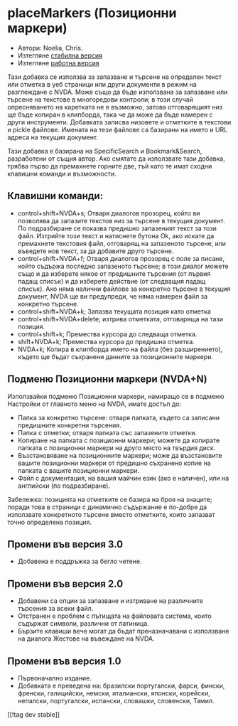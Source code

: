 # placeMarkers (Позиционни маркери) #

* Автори: Noelia, Chris.
* Изтегляне [стабилна версия][1]
* Изтегляне [работна версия][2]

Тази добавка се използва за запазване и търсене на определен текст или
отметка в уеб страници или други документи в режим на разглеждане с
NVDA. Може също да бъде използвана за запазване или търсене на текстове в
многоредови контроли; в този случай опресняването на каретката не е
възможно, затова отговарящият низ ще бъде копиран в клипборда, така че да
може да бъде намерен с други инструменти.  Добавката записва низовете и
отметките в текстови и pickle файлове. Имената на тези файлове са базирани
на името и URL адреса на текущия документ.

Тази добавка е базирана на SpecificSearch и Bookmark&Search, разработени от
същия автор. Ако смятате да използвате тази добавка, трябва първо да
премахнете горните две, тъй като те имат сходни клавишни команди и
възможности.

## Клавишни команди: ##

*	control+shift+NVDA+s; Отваря диалогов прозорец, който ви позволява да запазите текстов низ за търсене в текущия документ. По подразбиране се показва предишно запазеният текст за този файл. Изтрийте този текст и натиснете бутона Ok, ако искате да премахнете текстовия файл, отговарящ на запазеното търсене, или въведете нов текст, за да добавите друго търсене.
*	control+shift+NVDA+f; Отваря диалогов прозорец с поле за писане, който съдържа последно запазеното търсене; в този диалог можете също и да изберете някое от предишните търсения (от първия падащ списък) и да изберете действие (от следващия падащ списък). Ако няма налични файлове за конкретно търсене в текущия документ, NVDA ще ви предупреди, че няма намерен файл за конкретно търсене.
*	control+shift+NVDA+k; Запазва текущата позиция като отметка
*	control+shift+NVDA+delete; изтрива отметката, отговаряща на тази позиция.
*	control+shift+k; Премества курсора до следваща отметка.
*	shift+NVDA+k; Премества курсора до предишна отметка.
*	NVDA+k; Копира в клипборда името на файла (без разширението), където ще бъдат съхранени данните за позиционните маркери.

## Подменю Позиционни маркери (NVDA+N) ##


Използвайки подменю Позиционни маркери, намиращо се в подменю Настройки от
главното меню на NVDA, имате достъп до:

*	Папка за конкретно търсене: отваря папката, където са записани предишните
  конкретни търсения.
*	Папка с отметки; отваря папката със запазените отметки.
*	Копиране на папката с позиционни маркери; можете да копирате папката с
  позиционни маркери на друго място на твърдия диск.
*	Възстановяване на позиционните маркери; може да възстановите вашите
  позиционни маркери от предишно съхранено копие на папката с вашите
  позиционни маркери.
*	Файл с документация, на вашия майчин език (ако е наличен), или на
  английски (по подразбиране).

Забележка: позицията на отметките се базира на броя на знаците; поради това
в страници с динамично съдържание е по-добре да използвате конкретното
търсене вместо отметките, които запазват точно определена позиция.


## Промени във версия 3.0 ##
* Добавена е поддръжка за бегло четене.

## Промени във версия 2.0 ##
* Добавени са опции за запазване и изтриване на различните търсения за всеки
  файл.
* Отстранен е проблем с пътищата на файловата система, които съдържат
  символи, различни от латиница.
* Бързите клавиши вече могат да бъдат преназначавани с използване на диалога
  Жестове на въвеждане на NVDA.


## Промени във версия 1.0 ##
* Първоначално издание.
* Добавката е преведена на: бразилски португалски, фарси, фински, френски,
  галицийски, немски, италиански, японски, корейски, непалски, португалски,
  испански, словашки, словенски, Тамил.

[[!tag dev stable]]

[1]: http://addons.nvda-project.org/files/get.php?file=pm

[2]: http://addons.nvda-project.org/files/get.php?file=pm-dev
